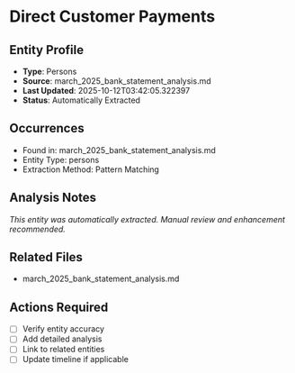 # Direct Customer Payments

## Entity Profile
- **Type**: Persons
- **Source**: march_2025_bank_statement_analysis.md
- **Last Updated**: 2025-10-12T03:42:05.322397
- **Status**: Automatically Extracted

## Occurrences
- Found in: march_2025_bank_statement_analysis.md
- Entity Type: persons
- Extraction Method: Pattern Matching

## Analysis Notes
*This entity was automatically extracted. Manual review and enhancement recommended.*

## Related Files
- march_2025_bank_statement_analysis.md

## Actions Required
- [ ] Verify entity accuracy
- [ ] Add detailed analysis
- [ ] Link to related entities
- [ ] Update timeline if applicable
